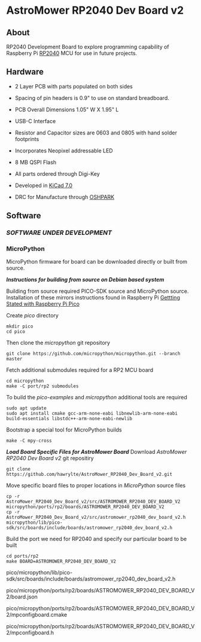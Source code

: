 # AstroMower RP2040 Dev Board v2
## About
RP2040 Development Board to explore programming capability of Raspberry Pi [RP2040](https://www.raspberrypi.com/products/rp2040/) MCU for use in future projects.

## Hardware
  * 2 Layer PCB with parts populated on both sides

  * Spacing of pin headers is 0.9" to use on standard breadboard.

  * PCB Overall Dimensions 1.05" W X 1.95" L

  * USB-C Interface

  * Resistor and Capacitor sizes are 0603 and 0805 with hand solder footprints

  * Incorporates Neopixel addressable LED

  * 8 MB QSPI Flash

  * All parts ordered through Digi-Key

  * Developed in [KiCad 7.0](https://www.kicad.org/)

  * DRC for Manufacture through [OSHPARK](https://oshpark.com/)

## Software
### ***SOFTWARE UNDER DEVELOPMENT***
### MicroPython
MicroPython firmware for board can be downloaded directly or built from source.

***Instructions for building from source on Debian based system***

Building from source required PICO-SDK source and MicroPython source. Installation of these mirrors instructions found in Raspberry Pi [Gettting Stated with Raspberry Pi Pico](https://datasheets.raspberrypi.com/pico/getting-started-with-pico.pdf)

Create *pico* directory
```
mkdir pico
cd pico
```
Then clone the *micropython* git repository
```
git clone https://github.com/micropython/micropython.git --branch master
```
Fetch additional submodules required for a RP2 MCU board
```
cd micropython
make -C port/rp2 submodules
```
To build the *pico-examples* and *micropython* additional tools are required
```
sudo apt update
sudo apt install cmake gcc-arm-none-eabi libnewlib-arm-none-eabi build-essentials libstdc++-arm-none-eabi-newlib
```
Bootstrap a special tool for MicroPython builds
```
make -C mpy-cross
```
***Load Board Specific Files for AstroMower Board***
Download *AstroMower RP2040 Dev Board v2* git repositiry
```
git clone https://github.com/hawrylte/AstroMower_RP2040_Dev_Board_v2.git
```
Move specific board files to proper locations in *MicroPython* source files
```
cp -r AstroMower_RP2040_Dev_Board_v2/src/ASTROMOWER_RP2040_DEV_BOARD_V2 micropython/ports/rp2/boards/ASTROMOWER_RP2040_DEV_BOARD_V2
cp -r AstroMower_RP2040_Dev_Board_v2/src/astromower_rp2040_dev_board_v2.h micropython/lib/pico-sdk/src/boards/include/boards/astromower_rp2040_dev_board_v2.h
```
Build the port we need for RP2040 and specify our particular board to be built
```
cd ports/rp2
make BOARD=ASTROMOWER_RP2040_DEV_BOARD_V2
```
pico/micropython/lib/pico-sdk/src/boards/include/boards/astromower_rp2040_dev_board_v2.h

pico/micropython/ports/rp2/boards/ASTROMOWER_RP2040_DEV_BOARD_V2/board.json

pico/micropython/ports/rp2/boards/ASTROMOWER_RP2040_DEV_BOARD_V2/mpconfigboard.cmake

pico/micropython/ports/rp2/boards/ASTROMOWER_RP2040_DEV_BOARD_V2/mpconfigboard.h



